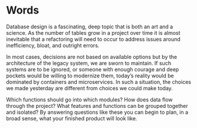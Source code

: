 # Words

Database design is a fascinating, deep topic that is both an art and a science. As the number of tables grow in a project over time it is almost inevitable that a refactoring will need to occur to address issues around inefficiency, bloat, and outright errors.

In most cases, decisions are not based on available options but by the architecture of the legacy system, we are sworn to maintain. If such systems are to be ignored, or someone with enough courage and deep pockets would be willing to modernize them, today’s reality would be dominated by containers and microservices. In such a situation, the choices we made yesterday are different from choices we could make today.

Which functions should go into which modules? How does data flow through the project? What features and functions can be grouped together and isolated? By answering questions like these you can begin to plan, in a broad sense, what your finished product will look like.
